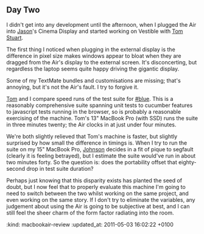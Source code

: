 Day Two
-------

I didn't get into any development until the afternoon, when I plugged the Air into [Jason][]'s Cinema Display and started working on Vestible with [Tom Stuart][].

The first thing I noticed when plugging in the external display is the difference in pixel size makes windows appear to bloat when they are dragged from the Air's display to the external screen. It's disconcerting, but regardless the laptop seems quite happy driving the gigantic display.

Some of my TextMate bundles and customisations are missing; that's annoying, but it's not the Air's fault. I try to forgive it.

[Tom][] and I compare speed runs of the test suite for [#blue][]. This is a reasonably comprehensive suite spanning unit tests to cucumber features to javascript tests running in the browser, so is probably a reasonable exercising of the machine. Tom's 13" MacBook Pro (with SSD) runs the suite in three minutes twenty; the Air clocks in at just under four minutes. 

We're both slightly relieved that Tom's machine is faster, but slightly surprised by how small the difference in timings is. When I try to run the suite on my 15" MacBook Pro, [Johnson][] decides in a fit of pique to segfault (clearly it is feeling betrayed), but I estimate the suite would've run in about two minutes forty. So the question is: does the portability offset that eighty-second drop in test suite duration?

Perhaps just knowing that this disparity exists has planted the seed of doubt, but I now feel that to properly evaluate this machine I'm going to need to switch between the two whilst working on the same project, and even working on the same story. If I don't try to eliminate the variables, any judgement about using the Air is going to be subjective at best, and I can still feel the sheer charm of the form factor radiating into the room.

[Jason]: http://jasoncale.com/
[Tom Stuart]: http://experthuman.com
[Johnson]: https://github.com/jbarnette/johnson
[RVM]: http://rvm.beginrescueend.com
[Tom]: http://tomafro.com
[#blue]: http://hashblue.com

:kind: macbookair-review
:updated_at: 2011-05-03 16:02:22 +0100
